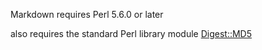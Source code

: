 Markdown requires Perl 5.6.0 or later

also requires the standard Perl library module [Digest::MD5](http://search.cpan.org/dist/Digest-MD5/MD5.pm)
